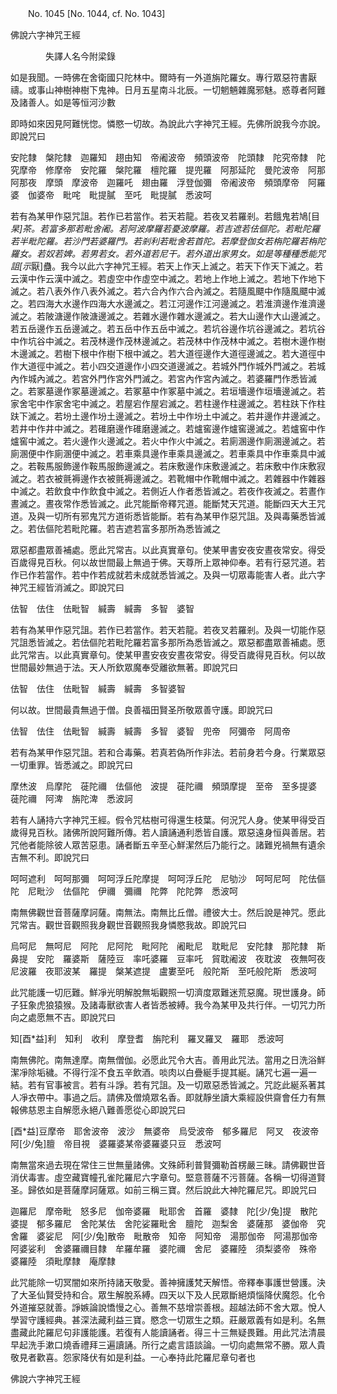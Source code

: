 ﻿　　No. 1045 [No. 1044, cf. No. 1043]

佛說六字神咒王經

　　　　失譯人名今附梁錄


如是我聞。一時佛在舍衛國只陀林中。爾時有一外道旃陀羅女。專行眾惡符書厭禱。或事山神樹神樹下鬼神。日月五星南斗北辰。一切魍魎雜魔邪魅。惑尊者阿難及諸善人。如是等恒河沙數

即時如來因見阿難恍惚。憐愍一切故。為說此六字神咒王經。先佛所說我今亦說。即說咒曰

安陀隸　槃陀隸　迦羅知　趐由知　帝阇波帝　頻頭波帝　陀頭隸　陀究帝隸　陀究摩帝　修摩帝　安陀羅　槃陀羅　檀陀羅　提兜羅　阿那延陀　曼陀波帝　阿那　阿那夜　摩頭　摩波帝　迦羅吒　翅由羅　浮登伽彌　帝阇波帝　頻頭摩帝　阿羅婆　伽婆帝　毗咤　毗提膩　至吒　毗提膩　悉波呵

若有為某甲作惡咒詛。若作已若當作。若天若龍。若夜叉若羅剎。若餓鬼若鳩[目*杲]茶。若富多那若毗舍阇。若阿波摩羅若憂波摩羅。若吉遮若佉傴陀。若毗陀羅若半毗陀羅。若沙門若婆羅門。若剎利若毗舍若首陀。若摩登伽女若栴陀羅若栴陀羅女。若奴若婢。若男若女。若外道若尼干。若外道出家男女。如是等種種悉能咒詛[示*厭]蠱。我今以此六字神咒王經。若天上作天上滅之。若天下作天下滅之。若云漢中作云漢中滅之。若虛空中作虛空中滅之。若地上作地上滅之。若地下作地下滅之。若八表外作八表外滅之。若六合內作六合內滅之。若隨風飃中作隨風飃中滅之。若四海大水邊作四海大水邊滅之。若江河邊作江河邊滅之。若淮濟邊作淮濟邊滅之。若陂溏邊作陂溏邊滅之。若雜水邊作雜水邊滅之。若大山邊作大山邊滅之。若五岳邊作五岳邊滅之。若五岳中作五岳中滅之。若坑谷邊作坑谷邊滅之。若坑谷中作坑谷中滅之。若茂林邊作茂林邊滅之。若茂林中作茂林中滅之。若樹木邊作樹木邊滅之。若樹下根中作樹下根中滅之。若大道徑邊作大道徑邊滅之。若大道徑中作大道徑中滅之。若小四交道邊作小四交道邊滅之。若城外門作城外門滅之。若城內作城內滅之。若宮外門作宮外門滅之。若宮內作宮內滅之。若婆羅門作悉皆滅之。若冢墓邊作冢墓邊滅之。若冢墓中作冢墓中滅之。若垣墻邊作垣墻邊滅之。若家舍宅中作家舍宅中滅之。若屋宕作屋宕滅之。若柱邊作柱邊滅之。若柱趺下作柱趺下滅之。若坋土邊作坋土邊滅之。若坋土中作坋土中滅之。若井邊作井邊滅之。若井中作井中滅之。若碓磨邊作碓磨邊滅之。若爐窖邊作爐窖邊滅之。若爐窖中作爐窖中滅之。若火邊作火邊滅之。若火中作火中滅之。若廁溷邊作廁溷邊滅之。若廁溷便中作廁溷便中滅之。若車乘具邊作車乘具邊滅之。若車乘具中作車乘具中滅之。若鞍馬服飾邊作鞍馬服飾邊滅之。若床敷邊作床敷邊滅之。若床敷中作床敷寂滅之。若衣被氈褥邊作衣被氈褥邊滅之。若靴帽中作靴帽中滅之。若雜器中作雜器中滅之。若飲食中作飲食中滅之。若側近人作者悉皆滅之。若夜作夜滅之。若晝作晝滅之。晝夜常作悉皆滅之。此咒能斷帝釋咒道。能斷梵天咒道。能斷四天大王咒道。及與一切所有邪鬼咒方道術悉皆能斷。若有為某甲作惡咒詛。及與毒藥悉皆滅之。若佉傴陀若毗陀羅。若吉遮若富多那所為悉皆滅之

眾惡都盡眾善補處。愿此咒常吉。以此真實章句。使某甲書安夜安晝夜常安。得受百歲得見百秋。何以故世間最上無過于佛。天尊所上眾神仰奉。若有行惡咒道。若作已作若當作。若中作若成就若未成就悉皆滅之。及與一切眾毒能害人者。此六字神咒王經皆消滅之。即說咒曰

佉智　佉住　佉毗智　緘壽　緘壽　多智　婆智

若有為某甲作惡咒詛。若作已若當作。若天若龍。若夜叉若羅剎。及與一切能作惡咒詛悉皆滅之。若佉傴陀若毗陀羅若富多那所為悉皆滅之。眾惡都盡眾善補處。愿此咒常吉。以此真實章句。使某甲晝安夜安晝夜常安。得受百歲得見百秋。何以故世間最妙無過于法。天人所欽眾魔奉受離欲無著。即說咒曰

佉智　佉住　佉毗智　緘壽　緘壽　多智婆智

何以故。世間最貴無過于僧。良善福田賢圣所敬眾善守護。即說咒曰

佉智　佉住　佉毗智　緘壽　緘壽　多智　婆智　兜帝　阿彌帝　阿周帝

若有為某甲作惡咒詛。若和合毒藥。若真若偽所作非法。若前身若今身。行業眾惡一切重罪。皆悉滅之。即說咒曰

摩烋波　烏摩陀　蓰陀禰　佉傴他　波提　蓰陀禰　頻頭摩提　至帝　至多提婆　蓰陀禰　阿渒　旃陀渒　悉波訶

若有人誦持六字神咒王經。假令咒枯樹可得還生枝葉。何況咒人身。使某甲得受百歲得見百秋。諸佛所說阿難所傳。若人讀誦通利悉皆自護。眾惡遠身恒與善居。若咒他者能除彼人眾苦惡患。誦者斷五辛至心鮮潔然后乃能行之。諸難兇禍無有遺余吉無不利。即說咒曰

呵呵遮利　呵呵那彌　呵呵浮丘陀摩提　呵呵浮丘陀　尼劬沙　呵呵尼呵　陀佉傴陀　尼毗沙　佉傴陀　伊禰　彌禰　陀弊　陀陀弊　悉波呵

南無佛觀世音菩薩摩訶薩。南無法。南無比丘僧。禮彼大士。然后說是神咒。愿此咒常吉。觀世音觀照我身觀世音觀照我身憐愍我故。即說咒曰

烏呵尼　無呵尼　阿陀　尼阿陀　毗阿陀　阇毗尼　耽毗尼　安陀隸　那陀隸　斯鼻提　安陀　羅婆斯　薩陸豆　率吒婆羅　豆率吒　貿耽阇波　夜耽波　夜無呵夜　尼波羅　夜耶波某　羅提　槃某遮提　盧婁至吒　般陀斯　至吒般陀斯　悉波呵

此咒能護一切厄難。鮮凈光明解脫無垢觀照一切濟度眾難迷荒惡魔。現世護身。師子狂象虎狼猿猴。及諸毒獸欲害人者皆悉被縛。我今為某甲及共行伴。一切咒力所向之處愿無不吉。即說咒曰

知[酉*益]利　知利　收利　摩登耆　旃陀利　羅叉羅叉　羅耶　悉波呵

南無佛陀。南無達摩。南無僧伽。必愿此咒令大吉。善用此咒法。當用之日洗浴鮮潔凈除垢穢。不得行淫不食五辛飲酒。啖肉以白疊綖手提其綖。誦咒七遍一遍一結。若有官事被言。若有斗諍。若有咒詛。及一切眾惡悉皆滅之。咒訖此綖系著其人凈衣帶中。事過之后。請佛及僧燒眾名香。即就靜坐讀大乘經設供齋會任力有無報佛慈恩主自解愿永絕八難善愿從心即說咒曰

[酉*益]豆摩帝　耶舍波帝　波沙　無婆帝　烏受波帝　郁多羅尼　阿叉　夜波帝　阿[少/兔]膻　帝目視　婆羅婆某帝婆羅婆只豆　悉波呵

南無當來過去現在常住三世無量諸佛。文殊師利普賢彌勒首楞嚴三昧。請佛觀世音消伏毒害。虛空藏寶幢孔雀陀羅尼六字章句。堅意菩薩不污菩薩。各稱一切得道賢圣。歸依如是菩薩摩訶薩眾。如前三稱三寶。然后說此大神陀羅尼咒。即說咒曰

迦羅尼　摩帝毗　怒多尼　伽帝婆羅　毗耶舍　首羅　婆隸　陀[少/兔]提　散陀婆提　郁多羅尼　舍陀某佉　舍陀娑羅毗舍　膻陀　迦梨舍　婆薩那　婆伽帝　究舍羅　婆娑尼　阿[少/兔]散帝　毗散帝　知帝　阿知帝　湯那伽帝　阿湯那伽帝　阿婆娑利　舍婆羅禰目隸　牟羅牟羅　婆陀禰　舍尼　婆羅陸　須梨婆帝　殊帝　婆羅陸　須毗摩隸　庵摩隸

此咒能除一切冥闇如來所持諸天敬愛。善神擁護梵天解悟。帝釋奉事護世營護。決了大圣仙賢受持和合。眾生解脫系縛。四天以下及人民眾斷絕煩惱降伏魔怨。化令外道摧惡就善。諍嫉論說憍慢之心。善無不慈增崇善根。超越法師不舍大眾。悅人學習守護經典。甚深法藏利益三寶。愍念一切眾生之類。莊嚴眾義有如是利。名無盡藏此陀羅尼句非護能護。若復有人能讀誦者。得三十三無疑畏難。用此咒法清晨早起洗手漱口燒香禮拜三遍讀誦。所行之處言語談論。一切向處無常不勝。眾人貴敬見者歡喜。怨家降伏有如是利益。一心奉持此陀羅尼章句者也

佛說六字神咒王經
